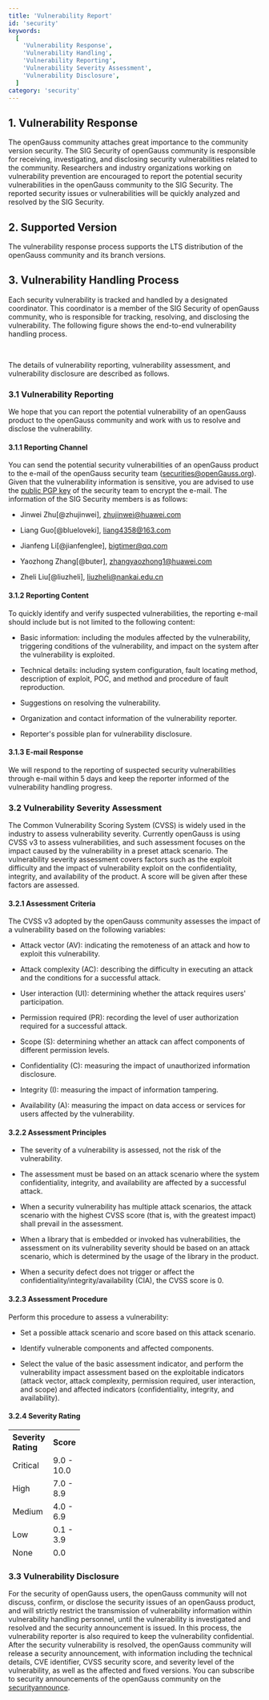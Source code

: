 ```yaml
---
title: 'Vulnerability Report'
id: 'security'
keywords:
  [
    'Vulnerability Response',
    'Vulnerability Handling',
    'Vulnerability Reporting',
    'Vulnerability Severity Assessment',
    'Vulnerability Disclosure',
  ]
category: 'security'
---
```


<script setup>
    import { computed } from 'vue';
    import { useCommon } from '@/stores/common';

    import imgLight from './procedure.png';
    import imgDark from './procedure_dark.png';
    import imgMoLight from './procedure_mo.png';
    import imgMoDark from './procedure_mo_dark.png';
    const commonStore = useCommon();
    const imgPc = computed(() =>
        commonStore.theme === 'light' ? imgLight : imgDark
    );
    const imgMo = computed(() =>
        commonStore.theme === 'light' ? imgMoLight : imgMoDark
    );
</script>

## 1. Vulnerability Response

The openGauss community attaches great importance to the community version security. The SIG Security of openGauss community is responsible for receiving, investigating, and disclosing security vulnerabilities related to the community. Researchers and industry organizations working on vulnerability prevention are encouraged to report the potential security vulnerabilities in the openGauss community to the SIG Security. The reported security issues or vulnerabilities will be quickly analyzed and resolved by the SIG Security.

## 2. Supported Version

The vulnerability response process supports the LTS distribution of the openGauss community and its branch versions.

## 3. Vulnerability Handling Process

Each security vulnerability is tracked and handled by a designated coordinator. This coordinator is a member of the SIG Security of openGauss community, who is responsible for tracking, resolving, and disclosing the vulnerability. The following figure shows the end-to-end vulnerability handling process.

<img class="isPc" :src="imgPc" />
<img class="isH5" :src="imgMo" />

The details of vulnerability reporting, vulnerability assessment, and vulnerability disclosure are described as follows.

### 3.1 Vulnerability Reporting

We hope that you can report the potential vulnerability of an openGauss product to the openGauss community and work with us to resolve and disclose the vulnerability.

#### 3.1.1 Reporting Channel

You can send the potential security vulnerabilities of an openGauss product to the e-mail of the openGauss security team (<securities@openGauss.org>). Given that the vulnerability information is sensitive, you are advised to use the <a Download href="/file/public-key/openGauss_0x912AD1B8_public.asc">public PGP key</a> of the security team to encrypt the e-mail.
The information of the SIG Security members is as follows:

- Jinwei Zhu[@zhujinwei], <zhujinwei@huawei.com>

- Liang Guo[@blueloveki], <liang4358@163.com>

- Jianfeng Li[@jianfenglee], <bigtimer@qq.com>

- Yaozhong Zhang[@buter], <zhangyaozhong1@huawei.com>

- Zheli Liu[@liuzheli], <liuzheli@nankai.edu.cn>

#### 3.1.2 Reporting Content

To quickly identify and verify suspected vulnerabilities, the reporting e-mail should include but is not limited to the following content:

- Basic information: including the modules affected by the vulnerability, triggering conditions of the vulnerability, and impact on the system after the vulnerability is exploited.

- Technical details: including system configuration, fault locating method, description of exploit, POC, and method and procedure of fault reproduction.

- Suggestions on resolving the vulnerability.

- Organization and contact information of the vulnerability reporter.

- Reporter's possible plan for vulnerability disclosure.

#### 3.1.3 E-mail Response

We will respond to the reporting of suspected security vulnerabilities through e-mail within 5 days and keep the reporter informed of the vulnerability handling progress.

### 3.2 Vulnerability Severity Assessment

The Common Vulnerability Scoring System (CVSS) is widely used in the industry to assess vulnerability severity. Currently openGauss is using CVSS v3 to assess vulnerabilities, and such assessment focuses on the impact caused by the vulnerability in a preset attack scenario. The vulnerability severity assessment covers factors such as the exploit difficulty and the impact of vulnerability exploit on the confidentiality, integrity, and availability of the product. A score will be given after these factors are assessed.

#### 3.2.1 Assessment Criteria

The CVSS v3 adopted by the openGauss community assesses the impact of a vulnerability based on the following variables:

- Attack vector (AV): indicating the remoteness of an attack and how to exploit this vulnerability.

- Attack complexity (AC): describing the difficulty in executing an attack and the conditions for a successful attack.

- User interaction (UI): determining whether the attack requires users' participation.

- Permission required (PR): recording the level of user authorization required for a successful attack.

- Scope (S): determining whether an attack can affect components of different permission levels.

- Confidentiality (C): measuring the impact of unauthorized information disclosure.

- Integrity (I): measuring the impact of information tampering.

- Availability (A): measuring the impact on data access or services for users affected by the vulnerability.

#### 3.2.2 Assessment Principles

- The severity of a vulnerability is assessed, not the risk of the vulnerability.

- The assessment must be based on an attack scenario where the system confidentiality, integrity, and availability are affected by a successful attack.

- When a security vulnerability has multiple attack scenarios, the attack scenario with the highest CVSS score (that is, with the greatest impact) shall prevail in the assessment.

- When a library that is embedded or invoked has vulnerabilities, the assessment on its vulnerability severity should be based on an attack scenario, which is determined by the usage of the library in the product.

- When a security defect does not trigger or affect the confidentiality/integrity/availability (CIA), the CVSS score is 0.

#### 3.2.3 Assessment Procedure

Perform this procedure to assess a vulnerability:

- Set a possible attack scenario and score based on this attack scenario.

- Identify vulnerable components and affected components.

- Select the value of the basic assessment indicator, and perform the vulnerability impact assessment based on the exploitable indicators (attack vector, attack complexity, permission required, user interaction, and scope) and affected indicators (confidentiality, integrity, and availability).

#### 3.2.4 Severity Rating

<table board="2" class="table table-bordered table-striped">
      <thead>
          <tr>
              <th align="left" style="width:40px">Severity Rating</th>
              <th align="left" style="width:40px">Score</th>
          </tr>
          <tr>
              <td align="left">Critical</td>
              <td>9.0 - 10.0</td>
          </tr>
          <tr>
              <td align="left">High</td>
              <td>7.0 - 8.9</td>
          </tr>
           <tr>
              <td align="left">Medium</td>
              <td>4.0 - 6.9</td>
          </tr>
          <tr>
              <td align="left">Low</td>
              <td>0.1 - 3.9</td>
          </tr>
          <tr>
              <td align="left">None</td>
              <td>0.0</td>
          </tr>
      </thead>
  </table>

### 3.3 Vulnerability Disclosure

For the security of openGauss users, the openGauss community will not discuss, confirm, or disclose the security issues of an openGauss product, and will strictly restrict the transmission of vulnerability information within vulnerability handling personnel, until the vulnerability is investigated and resolved and the security announcement is issued. In this process, the vulnerability reporter is also required to keep the vulnerability confidential. After the security vulnerability is resolved, the openGauss community will release a security announcement, with information including the technical details, CVE identifier, CVSS security score, and severity level of the vulnerability, as well as the affected and fixed versions. You can subscribe to security announcements of the openGauss community on the [securityannounce](https://mailweb.opengauss.org/postorius/lists/securityannounce.opengauss.org/).
